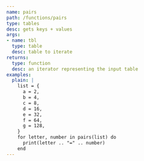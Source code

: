 ```yaml
---
name: pairs
path: /functions/pairs
type: tables
desc: gets keys + values
args:
- name: tbl
  type: table
  desc: table to iterate
returns:
  type: function
  desc: an iterator representing the input table
examples:
  plain: |
    list = {
      a = 2,
      b = 4,
      c = 8,
      d = 16,
      e = 32,
      f = 64,
      g = 128,
    }
    for letter, number in pairs(list) do
      print(letter .. "=" .. number)
    end
---
```


